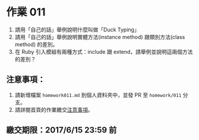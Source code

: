 # 作業 011

1. 請用「自己的話」舉例說明什麼叫做「Duck Typing」
2. 請用「自己的話」舉例說明實體方法(instance method) 跟類別方法(class method) 的差別。
3. 在 Ruby 引入模組有兩種方式：include 跟 extend，請舉例並說明這兩個方法的差別？

## 注意事項：

1. 請新增檔案 `homework011.md` 到個人資料夾中，並發 PR 至 `homework/011` 分支。
2. 請詳閱首頁的作業繳交[注意事項](https://github.com/kaochenlong/ntub_homework2017/blob/master/README.md)。

## 繳交期限：2017/6/15 23:59 前

